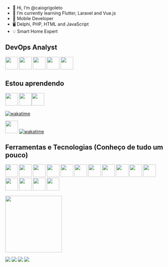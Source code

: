 - 👋 Hi, I’m @caiogrigoleto
- 📖 I’m currently learning Flutter, Laravel and Vue.js
- 📱 Mobile Developer
- 🖥️ Delphi, PHP, HTML and JavaScript
- 💡 Smart Home Expert

## DevOps Analyst
<img src="https://cdn.jsdelivr.net/gh/devicons/devicon/icons/kubernetes/kubernetes-plain.svg" width="40" height="40"/> <img src="https://cdn.jsdelivr.net/gh/devicons/devicon/icons/docker/docker-original-wordmark.svg" width="40" height="40"/> <img src="https://cdn.jsdelivr.net/gh/devicons/devicon/icons/terraform/terraform-original.svg" width="40" height="40"/> <img src="https://cdn.jsdelivr.net/gh/devicons/devicon/icons/jenkins/jenkins-original.svg" width="40" height="40"/> <img src="https://cdn.jsdelivr.net/gh/devicons/devicon/icons/grafana/grafana-original.svg" width="40" height="40"/>

## Estou aprendendo

<img src="https://cdn.jsdelivr.net/gh/devicons/devicon@latest/icons/laravel/laravel-original.svg" width="40" height="40"/> <img src="https://cdn.jsdelivr.net/gh/devicons/devicon/icons/vuejs/vuejs-original-wordmark.svg" width="40" height="40"/><img src="https://cdn.jsdelivr.net/gh/devicons/devicon/icons/php/php-original.svg" width="40" height="40"/>

<a href="https://wakatime.com/badge/user/8421c1c3-dd64-46ab-a720-ff3bce89008b/project/f547d5eb-9ef9-427b-8795-20cedd73ebb7"><img src="https://wakatime.com/badge/user/8421c1c3-dd64-46ab-a720-ff3bce89008b/project/f547d5eb-9ef9-427b-8795-20cedd73ebb7.svg" alt="wakatime"></a>


<img src="https://cdn.jsdelivr.net/gh/devicons/devicon/icons/flutter/flutter-original.svg" width="40" height="40"/>
<a href="https://wakatime.com/badge/user/8421c1c3-dd64-46ab-a720-ff3bce89008b/project/f9a59115-e584-4888-b329-7a01aae7c308"><img src="https://wakatime.com/badge/user/8421c1c3-dd64-46ab-a720-ff3bce89008b/project/f9a59115-e584-4888-b329-7a01aae7c308.svg" alt="wakatime"></a>

## Ferramentas e Tecnologias (Conheço de tudo um pouco)
<img src="https://cdn.jsdelivr.net/gh/devicons/devicon/icons/nodejs/nodejs-original.svg" width="40" height="40"/> <img src="https://cdn.jsdelivr.net/gh/devicons/devicon/icons/git/git-original.svg" width="40" height="40"/> <img src="https://cdn.jsdelivr.net/gh/devicons/devicon/icons/apple/apple-original.svg" width="40" height="40"/> <img src="https://cdn.jsdelivr.net/gh/devicons/devicon/icons/xcode/xcode-original.svg" width="40" height="40"/> <img src="https://cdn.jsdelivr.net/gh/devicons/devicon/icons/arduino/arduino-original-wordmark.svg"  width="40" height="40"/> <img src="https://cdn.jsdelivr.net/gh/devicons/devicon/icons/raspberrypi/raspberrypi-original.svg" width="40" height="40" /> <img src="https://cdn.jsdelivr.net/gh/devicons/devicon/icons/html5/html5-original-wordmark.svg" width="40" height="40"/> <img src="https://cdn.jsdelivr.net/gh/devicons/devicon/icons/css3/css3-original-wordmark.svg" width="40" height="40" /> <img src="https://cdn.jsdelivr.net/gh/devicons/devicon/icons/javascript/javascript-original.svg" width="40" height="40"/> <img src="https://cdn.jsdelivr.net/gh/devicons/devicon/icons/mysql/mysql-original-wordmark.svg" width="40" height="40" /> <img src="https://cdn.jsdelivr.net/gh/devicons/devicon/icons/postgresql/postgresql-original-wordmark.svg" width="40" height="40"/> <img src="https://cdn.jsdelivr.net/gh/devicons/devicon/icons/linux/linux-original.svg" width="40" height="40"/> <img src="https://cdn.jsdelivr.net/gh/devicons/devicon/icons/vscode/vscode-original.svg" width="40" height="40"/>   <img src="https://cdn.jsdelivr.net/gh/devicons/devicon/icons/putty/putty-original.svg" width="40" height="40"/>  <img src="https://cdn.jsdelivr.net/gh/devicons/devicon/icons/sqlite/sqlite-original-wordmark.svg" width="40" height="40"/>

<img height="180em" src="https://github-readme-stats.vercel.app/api?username=caiogrigoleto&show_icons=true&theme=dracula&include_all_commits=true&count_private=true"/>

[<img src="https://img.shields.io/badge/twitter-%231DA1F2.svg?&style=for-the-badge&logo=twitter&logoColor=white" />](https://twitter.com/grigleto)
[<img src="https://img.shields.io/badge/linkedin-%230077B5.svg?&style=for-the-badge&logo=linkedin&logoColor=white" />](https://www.linkedin.com/in/caiogrigoleto/) 
[<img src = "https://img.shields.io/badge/instagram-%23E4405F.svg?&style=for-the-badge&logo=instagram&logoColor=white">](https://www.instagram.com/caiogrigoleto/) 
[<img src = "https://img.shields.io/badge/facebook-%231877F2.svg?&style=for-the-badge&logo=facebook&logoColor=white">](https://www.facebook.com/caiogrigoleto)
